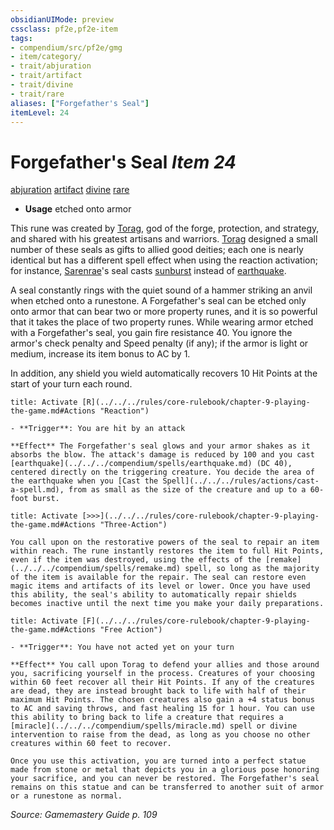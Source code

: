 ```yaml
---
obsidianUIMode: preview
cssclass: pf2e,pf2e-item
tags:
- compendium/src/pf2e/gmg
- item/category/
- trait/abjuration
- trait/artifact
- trait/divine
- trait/rare
aliases: ["Forgefather's Seal"]
itemLevel: 24
---
```

# Forgefather's Seal *Item 24*  
[abjuration](../../../rules/traits/abjuration.md)  [artifact](../../../rules/traits/artifact-gmg.md)  [divine](../../../rules/traits/divine.md)  [rare](../../../rules/traits/rare.md)  

- **Usage** etched onto armor

This rune was created by [Torag](../../setting/deities/torag.md), god of the forge, protection, and strategy, and shared with his greatest artisans and warriors. [Torag](../../setting/deities/torag.md) designed a small number of these seals as gifts to allied good deities; each one is nearly identical but has a different spell effect when using the reaction activation; for instance, [Sarenrae](../../setting/deities/sarenrae.md)'s seal casts [sunburst](../../spells/sunburst.md) instead of [earthquake](../../spells/earthquake.md).

A seal constantly rings with the quiet sound of a hammer striking an anvil when etched onto a runestone. A Forgefather's seal can be etched only onto armor that can bear two or more property runes, and it is so powerful that it takes the place of two property runes. While wearing armor etched with a Forgefather's seal, you gain fire resistance 40. You ignore the armor's check penalty and Speed penalty (if any); if the armor is light or medium, increase its item bonus to AC by 1.

In addition, any shield you wield automatically recovers 10 Hit Points at the start of your turn each round.

```ad-embed-ability
title: Activate [R](../../../rules/core-rulebook/chapter-9-playing-the-game.md#Actions "Reaction")

- **Trigger**: You are hit by an attack

**Effect** The Forgefather's seal glows and your armor shakes as it absorbs the blow. The attack's damage is reduced by 100 and you cast [earthquake](../../../compendium/spells/earthquake.md) (DC 40), centered directly on the triggering creature. You decide the area of the earthquake when you [Cast the Spell](../../../rules/actions/cast-a-spell.md), from as small as the size of the creature and up to a 60-foot burst.
```

```ad-embed-ability
title: Activate [>>>](../../../rules/core-rulebook/chapter-9-playing-the-game.md#Actions "Three-Action")

You call upon on the restorative powers of the seal to repair an item within reach. The rune instantly restores the item to full Hit Points, even if the item was destroyed, using the effects of the [remake](../../../compendium/spells/remake.md) spell, so long as the majority of the item is available for the repair. The seal can restore even magic items and artifacts of its level or lower. Once you have used this ability, the seal's ability to automatically repair shields becomes inactive until the next time you make your daily preparations.
```

```ad-embed-ability
title: Activate [F](../../../rules/core-rulebook/chapter-9-playing-the-game.md#Actions "Free Action")

- **Trigger**: You have not acted yet on your turn

**Effect** You call upon Torag to defend your allies and those around you, sacrificing yourself in the process. Creatures of your choosing within 60 feet recover all their Hit Points. If any of the creatures are dead, they are instead brought back to life with half of their maximum Hit Points. The chosen creatures also gain a +4 status bonus to AC and saving throws, and fast healing 15 for 1 hour. You can use this ability to bring back to life a creature that requires a [miracle](../../../compendium/spells/miracle.md) spell or divine intervention to raise from the dead, as long as you choose no other creatures within 60 feet to recover.

Once you use this activation, you are turned into a perfect statue made from stone or metal that depicts you in a glorious pose honoring your sacrifice, and you can never be restored. The Forgefather's seal remains on this statue and can be transferred to another suit of armor or a runestone as normal.
```

*Source: Gamemastery Guide p. 109*
